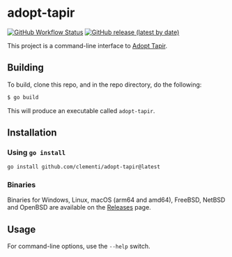 # adopt-tapir

[![GitHub Workflow Status](https://img.shields.io/github/actions/workflow/status/clementi/adopt-tapir/go.yml?branch=main)](https://github.com/clementi/adopt-tapir/actions/workflows/go.yml)
[![GitHub release (latest by date)](https://img.shields.io/github/v/release/clementi/adopt-tapir)](https://github.com/clementi/adopt-tapir/releases)

This project is a command-line interface to [Adopt Tapir](https://adopt-tapir.softwaremill.com).

## Building

To build, clone this repo, and in the repo directory, do the following:

```sh
$ go build
```

This will produce an executable called `adopt-tapir`.

## Installation

### Using `go install`

```sh
go install github.com/clementi/adopt-tapir@latest
```

### Binaries

Binaries for Windows, Linux, macOS (arm64 and amd64), FreeBSD, NetBSD and OpenBSD are available on the [Releases](https://github.com/clementi/adopt-tapir-cli-go/releases) page.

## Usage

For command-line options, use the `--help` switch.
